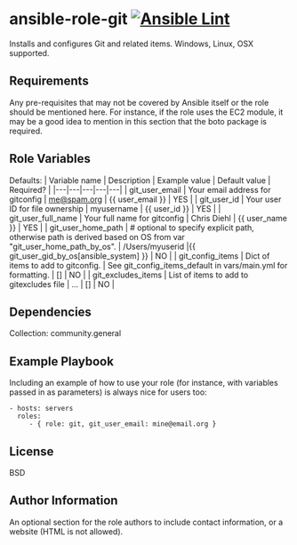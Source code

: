 ansible-role-git
[![Ansible Lint](https://github.com/Diehlabs/ansible-role-git/actions/workflows/test.yml/badge.svg)](https://github.com/Diehlabs/ansible-role-git/actions/workflows/test.yml)
=========

Installs and configures Git and related items. Windows, Linux, OSX supported.

Requirements
------------

Any pre-requisites that may not be covered by Ansible itself or the role should be mentioned here. For instance, if the role uses the EC2 module, it may be a good idea to mention in this section that the boto package is required.

Role Variables
--------------

Defaults:
| Variable name | Description | Example value | Default value | Required? |
|---|---|---|---|---|
| git_user_email | Your email address for gitconfig | me@spam.org | {{ user_email }} | YES |
| git_user_id | Your user ID for file ownership | myusername | {{ user_id }} | YES | 
| git_user_full_name | Your full name for gitconfig | Chris Diehl | {{ user_name }} | YES |
| git_user_home_path | # optional to specify explicit path, otherwise path is derived based on OS from var "git_user_home_path_by_os". | /Users/myuserid |{{ git_user_gid_by_os[ansible_system] }} | NO |
| git_config_items | Dict of items to add to gitconfig. | See git_config_items_default in vars/main.yml for formatting. | [] | NO |
| git_excludes_items | List of items to add to gitexcludes file | ... | [] | NO |


Dependencies
------------

Collection: community.general

Example Playbook
----------------

Including an example of how to use your role (for instance, with variables passed in as parameters) is always nice for users too:

    - hosts: servers
      roles:
         - { role: git, git_user_email: mine@email.org }

License
-------

BSD

Author Information
------------------

An optional section for the role authors to include contact information, or a website (HTML is not allowed).

